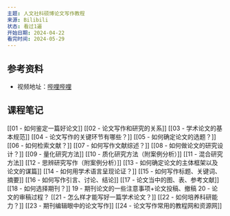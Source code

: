 ```yaml
---
主题: 人文社科硕博论文写作教程
来源: Bilibili
状态: 看过1遍
开始日期: 2024-04-22
看完时间: 2024-05-29
---
```

## 参考资料

- 视频地址：[哔哩哔哩](https://www.bilibili.com/video/BV1a54y1Q7VQ/?spm_id_from=333.337.search-card.all.click&vd_source=73c50ade6b0e0a8be0482dc08d17ad69)

## 课程笔记

[[01 - 如何鉴定一篇好论文]]
[[02 - 论文写作和研究的关系]]
[[03 - 学术论文的基本规范]]
[[04 - 论文写作的关键环节有哪些？]]
[[05 - 如何确定论文的选题？]]
[[06 - 如何检索文献？]]
[[07 - 如何写作文献综述？]]
[[08 - 如何做论文的研究设计？]]
[[09 - 量化研究方法]]
[[10 - 质化研究方法（附案例分析）]]
[[11 - 混合研究方法]]
[[12 - 思辨研究写作（附案例分析）]]
[[13 - 如何确定论文的主体框架以及论文的谋篇]]
[[14 - 如何用学术语言呈现论证？]]
[[15 - 如何写作标题、关键词、摘要]]
[[16 - 如何写作引言、讨论、结论]]
[[17 - 论文当中的图、表、参考文献]]
[[18 - 如何选择期刊？]]
19 - 期刊论文的一些注意事项+论文投稿、撤稿
20 - 论文的审稿过程？
[[21 - 怎么样才能写好一篇学术论文？]]
[[22 - 如何培养科研能力？]]
[[23 - 期刊编辑眼中的论文写作]]
[[24 - 论文写作常用的教程网和资源网]]
